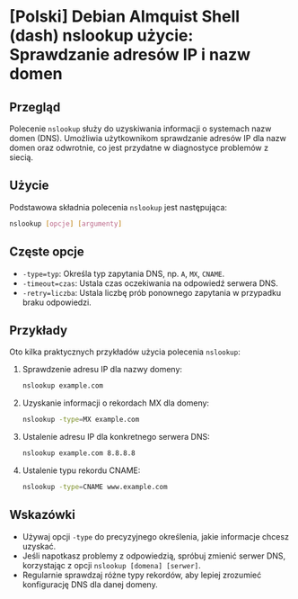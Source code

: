 # [Polski] Debian Almquist Shell (dash) nslookup użycie: Sprawdzanie adresów IP i nazw domen

## Przegląd
Polecenie `nslookup` służy do uzyskiwania informacji o systemach nazw domen (DNS). Umożliwia użytkownikom sprawdzanie adresów IP dla nazw domen oraz odwrotnie, co jest przydatne w diagnostyce problemów z siecią.

## Użycie
Podstawowa składnia polecenia `nslookup` jest następująca:

```bash
nslookup [opcje] [argumenty]
```

## Częste opcje
- `-type=typ`: Określa typ zapytania DNS, np. `A`, `MX`, `CNAME`.
- `-timeout=czas`: Ustala czas oczekiwania na odpowiedź serwera DNS.
- `-retry=liczba`: Ustala liczbę prób ponownego zapytania w przypadku braku odpowiedzi.

## Przykłady
Oto kilka praktycznych przykładów użycia polecenia `nslookup`:

1. Sprawdzenie adresu IP dla nazwy domeny:
   ```bash
   nslookup example.com
   ```

2. Uzyskanie informacji o rekordach MX dla domeny:
   ```bash
   nslookup -type=MX example.com
   ```

3. Ustalenie adresu IP dla konkretnego serwera DNS:
   ```bash
   nslookup example.com 8.8.8.8
   ```

4. Ustalenie typu rekordu CNAME:
   ```bash
   nslookup -type=CNAME www.example.com
   ```

## Wskazówki
- Używaj opcji `-type` do precyzyjnego określenia, jakie informacje chcesz uzyskać.
- Jeśli napotkasz problemy z odpowiedzią, spróbuj zmienić serwer DNS, korzystając z opcji `nslookup [domena] [serwer]`.
- Regularnie sprawdzaj różne typy rekordów, aby lepiej zrozumieć konfigurację DNS dla danej domeny.